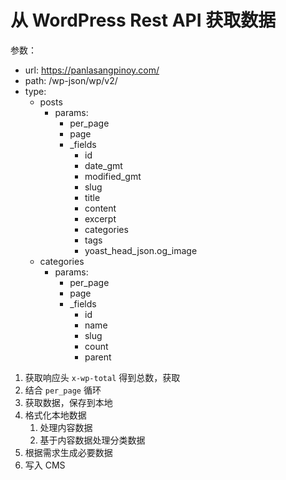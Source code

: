 # 从 WordPress Rest API 获取数据

参数：

- url: https://panlasangpinoy.com/
- path: /wp-json/wp/v2/
- type:
  - posts
    - params:
      - per_page
      - page
      - \_fields
        - id
        - date_gmt
        - modified_gmt
        - slug
        - title
        - content
        - excerpt
        - categories
        - tags
        - yoast_head_json.og_image
  - categories
    - params:
      - per_page
      - page
      - \_fields
        - id
        - name
        - slug
        - count
        - parent

1. 获取响应头 `x-wp-total` 得到总数，获取
2. 结合 `per_page` 循环
3. 获取数据，保存到本地
4. 格式化本地数据
   1. 处理内容数据
   2. 基于内容数据处理分类数据
5. 根据需求生成必要数据
6. 写入 CMS
